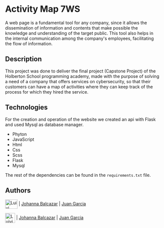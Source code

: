 
# Activity Map 7WS

A web page is a fundamental tool for any company, since it allows the dissemination of information and contents that make possible the knowledge and understanding of the target public. This tool also helps in the internal communication among the company's employees, facilitating the flow of information.

## Description

This project was done to deliver the final project (Capstone Project) of the Holberton School programming academy, made with the purpose of solving a need of a company that offers services on cybersecurity, so that their customers can have a map of activities where they can keep track of the process for which they hired the service.

## Technologies

For the creation and operation of the website we created an api with Flask and used Mysql as database manager.

- Phyton
- JavaScript
- Html
- Css
- Scss
- Flask
- Mysql

The rest of the dependencies can be found in the `requirements.txt` file.

## Authors

<a href="https://www.linkedin.com/in/lfhurtado/" target="blank"><img align="center" src="https://raw.githubusercontent.com/rahuldkjain/github-profile-readme-generator/master/src/images/icons/Social/linked-in-alt.svg" alt="Luiyi Hurtado" height="30" width="40" /></a> | [Johanna Balcazar](https://www.linkedin.com/in/johanna-balcazar-696554240/) | [Juan Garcia](https://www.linkedin.com/in/juan-garcia-161746246/)


<a href = 'https://github.com/Luiyi-F'> <img width = '32px' align= 'center' src="https://raw.githubusercontent.com/rahulbanerjee26/githubAboutMeGenerator/main/icons/github.svg" alt="Luiyi Hurtado"/></a> | [Johanna Balcazar](https://github.com/LiJoBaZar) | [Juan Garcia](https://github.com/JuanGarcia0418)
